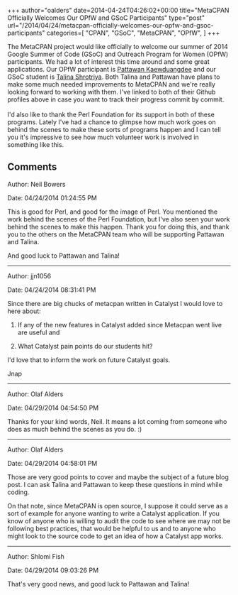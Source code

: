 +++
author="oalders"
date=2014-04-24T04:26:02+00:00
title="MetaCPAN Officially Welcomes Our OPfW and GSoC Participants"
type="post"
url="/2014/04/24/metacpan-officially-welcomes-our-opfw-and-gsoc-participants"
categories=[
  "CPAN",
  "GSoC",
  "MetaCPAN",
  "OPfW",
]
+++

The MetaCPAN project would like officially to welcome our summer of 2014
Google Summer of Code (GSoC) and Outreach Program for Women (OPfW)
participants. We had a lot of interest this time around and some great
applications. Our OPfW participant is [Pattawan
Kaewduangdee](https://github.com/oiami) and our GSoC student is [Talina
Shrotriya](https://github.com/talina06). Both Talina and Pattawan have
plans to make some much needed improvements to MetaCPAN and we\'re
really looking forward to working with them. I\'ve linked to both of
their Github profiles above in case you want to track their progress
commit by commit.\
\
I\'d also like to thank the Perl Foundation for its support in both of
these programs. Lately I\'ve had a chance to glimpse how much work goes
on behind the scenes to make these sorts of programs happen and I can
tell you it\'s impressive to see how much volunteer work is involved in
something like this.

## Comments

Author: Neil Bowers

Date: 04/24/2014 01:24:55 PM

  This is good for Perl, and good for the image of Perl. You mentioned the work behind the scenes of the Perl Foundation, but I've also seen your work behind the scenes to make this happen. Thank you for doing this, and thank you to the others on the MetaCPAN team who will be supporting Pattawan and Talina.

And good luck to Pattawan and Talina!


---

Author: jjn1056

Date: 04/24/2014 08:31:41 PM

  Since there are big chucks of metacpan written in Catalyst I would love to here about:

1) If any of the new features in Catalyst added since Metacpan went live are useful and

2) What Catalyst pain points do our students hit?

I'd love that to inform the work on future Catalyst goals.

Jnap


---

Author: Olaf Alders

Date: 04/29/2014 04:54:50 PM

  Thanks for your kind words, Neil.  It means a lot coming from someone who does as much behind the scenes as you do.  :)


---

Author: Olaf Alders

Date: 04/29/2014 04:58:01 PM

  Those are very good points to cover and maybe the subject of a future blog post.  I can ask Talina and Pattawan to keep these questions in mind while coding.

On that note, since MetaCPAN is open source, I suppose it could serve as a sort of example for anyone wanting to write a Catalyst application.   If you know of anyone who is willing to audit the code to see where we may not be following best practices, that would be helpful to us and to anyone who might look to the source code to get an idea of how a Catalyst app works.


---

Author: Shlomi Fish

Date: 04/29/2014 09:03:26 PM

  <p>
That's very good news, and good luck to Pattawan and Talina!
</p>

